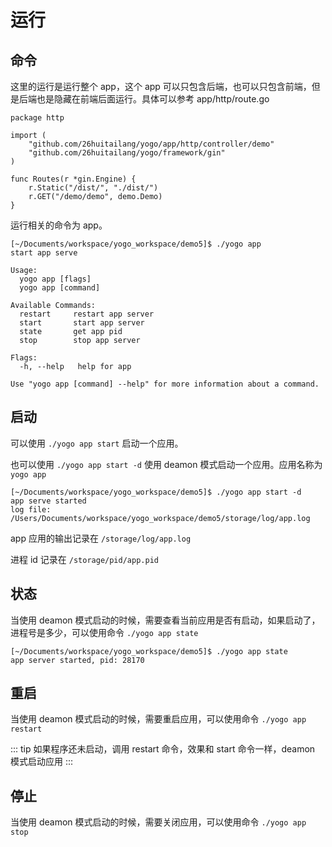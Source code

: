 # 运行

## 命令

这里的运行是运行整个 app，这个 app 可以只包含后端，也可以只包含前端，但是后端也是隐藏在前端后面运行。具体可以参考 app/http/route.go

```
package http

import (
	"github.com/26huitailang/yogo/app/http/controller/demo"
	"github.com/26huitailang/yogo/framework/gin"
)

func Routes(r *gin.Engine) {
	r.Static("/dist/", "./dist/")
	r.GET("/demo/demo", demo.Demo)
}

```

运行相关的命令为 app。

```
[~/Documents/workspace/yogo_workspace/demo5]$ ./yogo app
start app serve

Usage:
  yogo app [flags]
  yogo app [command]

Available Commands:
  restart     restart app server
  start       start app server
  state       get app pid
  stop        stop app server

Flags:
  -h, --help   help for app

Use "yogo app [command] --help" for more information about a command.
```

## 启动

可以使用 `./yogo app start` 启动一个应用。

也可以使用 `./yogo app start -d` 使用 deamon 模式启动一个应用。应用名称为 `yogo app`

```
[~/Documents/workspace/yogo_workspace/demo5]$ ./yogo app start -d
app serve started
log file: /Users/Documents/workspace/yogo_workspace/demo5/storage/log/app.log
```

app 应用的输出记录在 `/storage/log/app.log`

进程 id 记录在 `/storage/pid/app.pid`

## 状态

当使用 deamon 模式启动的时候，需要查看当前应用是否有启动，如果启动了，进程号是多少，可以使用命令 `./yogo app state`

```
[~/Documents/workspace/yogo_workspace/demo5]$ ./yogo app state
app server started, pid: 28170
```

## 重启

当使用 deamon 模式启动的时候，需要重启应用，可以使用命令 `./yogo app restart`

::: tip
如果程序还未启动，调用 restart 命令，效果和 start 命令一样，deamon 模式启动应用
:::

## 停止

当使用 deamon 模式启动的时候，需要关闭应用，可以使用命令 `./yogo app stop`

